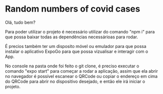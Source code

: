 # Random numbers of covid cases

Olá, tudo bem?

Para poder utilizar o projeto é necessário utilizar do comando "npm i"
  para que possa baixar todas as dependências necessárioas para rodar.
  
É precios também ter um disposito móvel ou emulador para que possa instalar
  o aplicativo ExpoGo para que possa vizualisar e interagir com o App.

No console na pasta onde foi feito o git clone, é preciso executar o comando
  "expo start" para começar a rodar a aplicação, assim que ela abrir no navegador
  é possível escanear o QRCode ou copiar o endereço em cima do QRCode para abrir
  no dispositivo desejado, e então ele irá iniciar o projeto.
